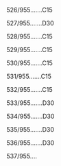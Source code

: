 526/955.......C15 


527/955.......D30 


528/955.......C15 


529/955.......C15 


530/955.......C15 


531/955.......C15 


532/955.......C15 


533/955.......D30 


534/955.......D30 


535/955.......D30 


536/955.......D30 


537/955.... 

